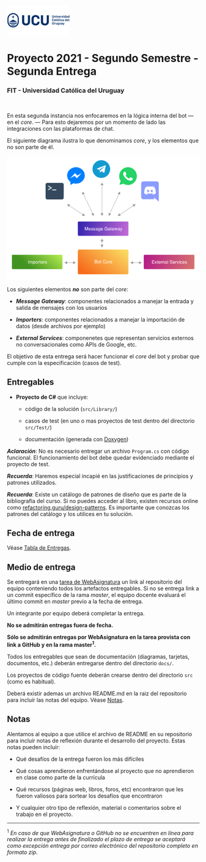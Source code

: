 ![UCU](https://github.com/ucudal/PII_Conceptos_De_POO/raw/master/Assets/logo-ucu.png)

# Proyecto 2021 - Segundo Semestre - Segunda Entrega
### FIT - Universidad Católica del Uruguay

<br>

En esta segunda instancia nos enfocaremos en la lógica interna del bot —en el _core_. — Para esto dejaremos por un momento de lado las integraciones con las plataformas de chat.

El siguiente diagrama ilustra lo que denominamos _core_, y los elementos que no son parte de él.

![Core](../Assets/Core.png)

Los siguientes elementos **_no_** son parte del _core_:

- **_Message Gateway_**: componentes relacionados a manejar la entrada y salida de mensajes con los usuarios

- **_Importers_**: componentes relacionados a manejar la importación de datos (desde archivos por ejemplo)

- **_External Services_**: componenetes que representan servicios externos no conversacionales como APIs de Google, etc.

El objetivo de esta entrega será hacer funcionar el _core_ del bot y probar que cumple con la especificación (casos de test).

## Entregables

- **Proyecto de C#** que incluye:

    - código de la solución (`src/Library/`)

    - casos de test (en uno o mas proyectos de test dentro del directorio `src/Test/`)

    - documentación (generada con [Doxygen](https://www.doxygen.nl/index.html))

**_Aclaración_**: No es necesario entregar un archivo `Program.cs` con código funcional. El funcionamiento del bot debe quedar evidenciado mediante el proyecto de test. 

**_Recuerda_**: Haremos especial incapié en las justificaciones de principios y patrones utilizados.

**_Recuerda_**: Existe un catálogo de patrones de diseño que es parte de la bibliografía del curso. Si no puedes acceder al libro, existen recursos online como [refactoring.guru/design-patterns](https://refactoring.guru/design-patterns). Es importante que conozcas los patrones del catálogo y los utilices en tu solución.

## Fecha de entrega

Véase [Tabla de Entregas](./README.md#entregas). 

## Medio de entrega

Se entregará en una [tarea de WebAsignatura](https://webasignatura.ucu.edu.uy/mod/assign/view.php?id=244381) un link al repositorio del equipo conteniendo todos los artefactos entregables. Si no se entrega link a un commit específico de la rama _master_, el equipo docente evaluará el último commit en _master_ previo a la fecha de entrega.

Un integrante por equipo deberá completar la entrega.

**No se admitirán entregas fuera de fecha.**

**Sólo se admitirán entregas por WebAsignatura en la tarea provista con link a GitHub y en la rama master<sup>1</sup>.**

Todos los entregables que sean de documentación (diagramas, tarjetas, documentos, etc.) deberán entregarse dentro del directorio `docs/`.

Los proyectos de código fuente deberán crearse dentro del directorio `src` (como es habitual).

Deberá existir ademas un archivo README.md en la raiz del repositorio para incluír las notas del equipo. Véase [Notas](#notas).


## Notas

Alentamos al equipo a que utilice el archivo de README en su repositorio para incluír notas de reflexión durante el desarrollo del proyecto. Estas notas pueden incluír:

- Qué desafíos de la entrega fueron los más difíciles

- Qué cosas aprendieron enfrentándose al proyecto que no aprendieron en clase como parte de la currícula

- Qué recursos (páginas web, libros, foros, etc) encontraron que les fueron valiosos para sortear los desafíos que encontraron

- Y cualquier otro tipo de reflexión, material o comentarios sobre el trabajo en el proyecto.


****

<sup>1</sup> _En caso de que WebAsignatura o GitHub no se encuentren en línea para realizar la entrega antes de finalizado el plazo de entrega se aceptará como excepción entrega por correo electrónico del repositorio completo en formato zip_.

